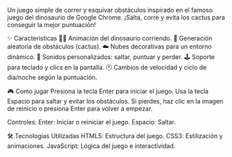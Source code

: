 Un juego simple de correr y esquivar obstáculos inspirado en el famoso juego del dinosaurio de Google Chrome. ¡Salta, corre y evita los cactus para conseguir la mejor puntuación!

✨ Características
🏃‍♂️ Animación del dinosaurio corriendo.
🌵 Generación aleatoria de obstáculos (cactus).
☁️ Nubes decorativas para un entorno dinámico.
🎵 Sonidos personalizados: saltar, puntuar y perder.
🕹️ Soporte para teclado y clics en la pantalla.
🕐 Cambios de velocidad y ciclo de día/noche según la puntuación.

🎮 Como jugar 
Presiona la tecla Enter para iniciar el juego.
Usa la tecla Espacio para saltar y evitar los obstáculos.
Si pierdes, haz clic en la imagen de reinicio o presiona Enter para volver a empezar.

Controles:
Enter: Iniciar o reiniciar el juego.
Espacio: Saltar.

🛠️ Tecnologías Utilizadas
HTML5: Estructura del juego.
CSS3: Estilización y animaciones.
JavaScript: Lógica del juego e interactividad.
